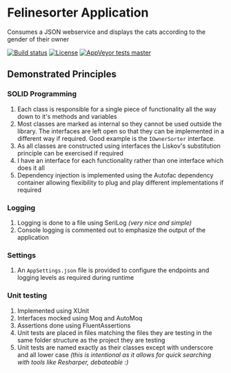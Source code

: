 # Felinesorter Application
Consumes a JSON webservice and displays the cats according to the gender of their owner

[![Build status](https://ci.appveyor.com/api/projects/status/qnnt1f8rakhpukcu?svg=true)](https://ci.appveyor.com/project/ruskindantra/felinesorter) [![License](http://img.shields.io/:license-mit-blue.svg)](https://raw.githubusercontent.com/ruskindantra/felinesorter/master/LICENSE) [![AppVeyor tests master](https://img.shields.io/appveyor/tests/ruskindantra/felinesorter/master.svg)](https://ci.appveyor.com/project/ruskindantra/felinesorter/build/tests)

## Demonstrated Principles
### SOLID Programming
1. Each class is responsible for a single piece of functionality all the way down to it's methods and variables
1. Most classes are marked as internal so they cannot be used outside the library.  The interfaces are left open so that they can be implemented in a different way if required.  Good example is the `IOwnerSorter` interface.
1. As all classes are constructed using interfaces the Liskov's substitution principle can be exercised if required
1. I have an interface for each functionality rather than one interface which does it all
1. Dependency injection is implemented using the Autofac dependency container allowing flexibility to plug and play different implementations if required

### Logging
1. Logging is done to a file using SeriLog *(very nice and simple)*
1. Console logging is commented out to emphasize the output of the application

### Settings
1. An `AppSettings.json` file is provided to configure the endpoints and logging levels as required during runtime

### Unit testing
1. Implemented using XUnit
1. Interfaces mocked using Moq and AutoMoq
1. Assertions done using FluentAssertions
1. Unit tests are placed in files matching the files they are testing in the same folder structure as the project they are testing
1. Unit tests are named exactly as their classes except with underscore and all lower case *(this is intentional as it allows for quick searching with tools like Resharper, debateable :)*
